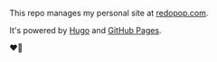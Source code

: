 This repo manages my personal site at [redopop.com](https://redopop.com/).

It's powered by [Hugo](https://gohugo.io/) and [GitHub Pages](https://pages.github.com/).

❤️🔗
